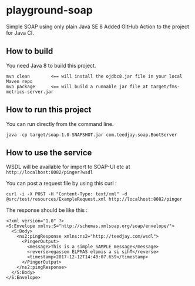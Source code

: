 # playground-soap
Simple SOAP using only plain Java SE 8
Added GitHub Action to the project for Java CI.


## How to build
You need Java 8 to build this project.
```
mvn clean        <== will install the ojdbc8.jar file in your local Maven repo
mvn package      <== will build a runnable jar file at target/fms-metrics-server.jar
```

## How to run this project
You can run directly from the command line.
```
java -cp target/soap-1.0-SNAPSHOT.jar com.teedjay.soap.BootServer
```

## How to use the service
WSDL will be available for import to SOAP-UI etc at `http://localhost:8082/pinger?wsdl`

You can post a request file by using this curl :
```
curl -i -X POST -H "Content-Type: text/xml" -d @src/test/resources/ExampleRequest.xml http://localhost:8082/pinger
```

The response should be like this :
```
<?xml version="1.0" ?>
<S:Envelope xmlns:S="http://schemas.xmlsoap.org/soap/envelope/">
  <S:Body>
    <ns2:pingResponse xmlns:ns2="http://teedjay.com/wsdl">
      <PingerOutput>
        <message>This is a simple SAMPLE message</message>
        <reverse>egassem ELPMAS elpmis a si sihT</reverse>
        <timestamp>2017-12-12T14:40:07.659</timestamp>
      </PingerOutput>
    </ns2:pingResponse>
  </S:Body>
</S:Envelope>
```
